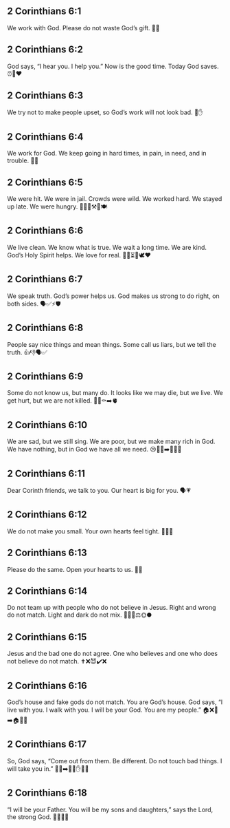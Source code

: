 ## 2 Corinthians 6:1
We work with God. Please do not waste God’s gift. 🤝🎁
## 2 Corinthians 6:2
God says, “I hear you. I help you.” Now is the good time. Today God saves. ⏰🙏❤️
## 2 Corinthians 6:3
We try not to make people upset, so God’s work will not look bad. 🙂✋
## 2 Corinthians 6:4
We work for God. We keep going in hard times, in pain, in need, and in trouble. 💪😣
## 2 Corinthians 6:5
We were hit. We were in jail. Crowds were wild. We worked hard. We stayed up late. We were hungry. 🥊🚪👥⚒️🌙🍽️
## 2 Corinthians 6:6
We live clean. We know what is true. We wait a long time. We are kind. God’s Holy Spirit helps. We love for real. 🧼📖⏳😊🕊️❤️
## 2 Corinthians 6:7
We speak truth. God’s power helps us. God makes us strong to do right, on both sides. 🗣️✅⚡🛡️
## 2 Corinthians 6:8
People say nice things and mean things. Some call us liars, but we tell the truth. 👍👎🗣️✅
## 2 Corinthians 6:9
Some do not know us, but many do. It looks like we may die, but we live. We get hurt, but we are not killed. 👤👥⚰️➡️🫀
## 2 Corinthians 6:10
We are sad, but we still sing. We are poor, but we make many rich in God. We have nothing, but in God we have all we need. 😢🎵💸➡️💖👐🙏
## 2 Corinthians 6:11
Dear Corinth friends, we talk to you. Our heart is big for you. 🗣️💗
## 2 Corinthians 6:12
We do not make you small. Your own hearts feel tight. 🚫🤏💔
## 2 Corinthians 6:13
Please do the same. Open your hearts to us. 🌷💖
## 2 Corinthians 6:14
Do not team up with people who do not believe in Jesus. Right and wrong do not match. Light and dark do not mix. 🚫🤝❌⚖️🌞🌑
## 2 Corinthians 6:15
Jesus and the bad one do not agree. One who believes and one who does not believe do not match. ✝️❌😈✔️❌
## 2 Corinthians 6:16
God’s house and fake gods do not match. You are God’s house. God says, “I live with you. I walk with you. I will be your God. You are my people.” 🏠❌🗿➡️🏠👣💞
## 2 Corinthians 6:17
So, God says, “Come out from them. Be different. Do not touch bad things. I will take you in.” 🚶‍♂️➡️🚪✨✋🧼🤗
## 2 Corinthians 6:18
“I will be your Father. You will be my sons and daughters,” says the Lord, the strong God. 👑👨‍👧‍👦
